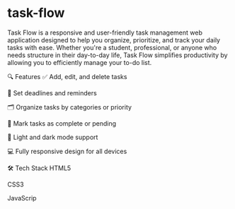 # task-flow

Task Flow is a responsive and user-friendly task management web application designed to help you organize, prioritize, and track your daily tasks with ease. Whether you're a student, professional, or anyone who needs structure in their day-to-day life, Task Flow simplifies productivity by allowing you to efficiently manage your to-do list.

🔍 Features
✅ Add, edit, and delete tasks

📅 Set deadlines and reminders

🗂️ Organize tasks by categories or priority

🔄 Mark tasks as complete or pending

🌙 Light and dark mode support

💻 Fully responsive design for all devices

🛠️ Tech Stack
HTML5

CSS3

JavaScrip
